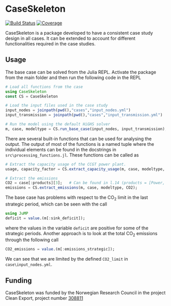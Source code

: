 # CaseSkeleton

[![Build Status](https://gitlab.sintef.no/clean_export/CaseSkeleton.jl/badges/main/pipeline.svg)](https://gitlab.sintef.no/clean_export/CaseSkeleton.jl/pipelines)
[![Coverage](https://gitlab.sintef.no/clean_export/CaseSkeleton.jl/badges/main/coverage.svg)](https://gitlab.sintef.no/clean_export/CaseSkeleton.jl/commits/main)

CaseSkeleton is a package developed to have a consistent case study design in all cases. It can be extended to account for different functionalities required in the case studies.


## Usage
The base case can be solved from the Julia REPL. Activate the package from the main folder and then run the following code in the REPL

```julia
# Load all functions from the case
using CaseSkeleton
const CS = CaseSkeleton

# Load the input files used in the case study
input_nodes = joinpath(pwd(),"cases","input_nodes.yml")
input_transmission = joinpath(pwd(),"cases","input_transmission.yml")

# Run the model using the default HiGHS solver
m, case, modeltype = CS.run_base_case(input_nodes, input_transmission);
```
There are several built-in functions that can be used for analysing the output. The output of most of the functions is a named tuple where the individual elements can be found in the docstrings in `src\processing_functions.jl`. These functions can be called as

```julia
# Extract the capacity usage of the CCGT power plant. 
usage, capacity_factor = CS.extract_capacity_usage(m, case, modeltype, "CCGT");

# Extract the emissions
CO2 = case[:products][3];   # Can be found in l.14 (products = [Power, NG, CO2]) `in src\model_functions.jl`
emissions = CS.extract_emissions(m, case, modeltype, CO2);
```
The base case has problems with respect to the CO<sub>2</sub> limit in the last strategic period, which can be seen with the call
```julia
using JuMP
deficit = value.(m[:sink_deficit]);
```
where the values in the variable `deficit` are positive for some of the strategic periods. Another approach is to look at the total CO<sub>2</sub> emissions through the following call
```julia
CO2_emissions = value.(m[:emissions_strategic]);
```
We can see that we are limited by the defined `CO2_limit` in `case\input_nodes.yml`.
## Funding
CaseSkeleton was funded by the Norwegian Research Council in the project Clean Export, project number [308811](https://prosjektbanken.forskningsradet.no/project/FORISS/308811)